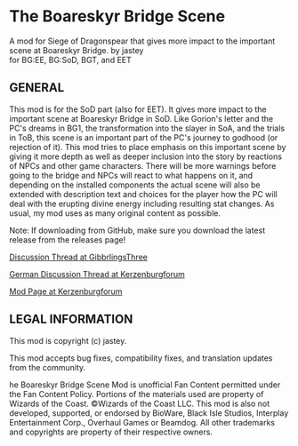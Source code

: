 # The Boareskyr Bridge Scene
A mod for Siege of Dragonspear that gives more impact to the important scene at Boareskyr Bridge.
by jastey                                
for BG:EE, BG:SoD, BGT, and EET         

## GENERAL

This mod is for the SoD part (also for EET). 
It gives more impact to the important scene at Boareskyr Bridge in SoD. Like Gorion's letter and the PC's dreams in BG1, the transformation into the slayer in SoA, and the trials in ToB, this scene is an important part of the PC's journey to godhood (or rejection of it). This mod tries to place emphasis on this important scene by giving it more depth as well as deeper inclusion into the story by reactions of NPCs and other game characters. 
There will be more warnings before going to the bridge and NPCs will react to what happens on it, and depending on the installed components the actual scene will also be extended with description text and choices for the player how the PC will deal with the erupting divine energy including resulting stat changes.
As usual, my mod uses as many original content as possible.

Note: If downloading from GitHub, make sure you download the latest release from the releases page!

[Discussion Thread at GibbrlingsThree](...)

[German Discussion Thread at Kerzenburgforum](...)

[Mod Page at Kerzenburgforum](...)


## LEGAL INFORMATION
This mod is copyright (c) jastey.

This mod accepts bug fixes, compatibility fixes, and translation updates from the community.

he Boareskyr Bridge Scene Mod is unofficial Fan Content permitted under the Fan Content Policy. Portions of the materials used are property of Wizards of the Coast. ©Wizards of the Coast LLC.
This mod is also not developed, supported, or endorsed by BioWare, Black Isle Studios, Interplay Entertainment Corp., Overhaul Games or Beamdog. All other trademarks and copyrights are property of their respective owners.
